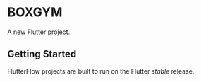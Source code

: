 # BOXGYM

A new Flutter project.

## Getting Started

FlutterFlow projects are built to run on the Flutter _stable_ release.
